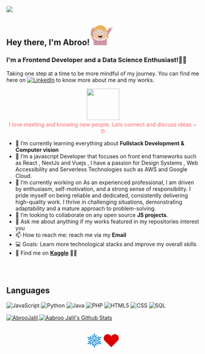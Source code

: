 



![](https://komarev.com/ghpvc/?username=abroojalil&color=yellow&style=flat-square)
## Hey there, I'm Abroo!<img src="https://github.com/EsratMaria/EsratMaria/blob/master/header/hello.gif">
### I'm a Frontend Developer and a Data Science Enthusiast!🌷🌟

Taking one step at a time to be more mindful of my journey. You can find me here on [![LinkedIn][2.2]][2] to know more about me and my works.

<p align="center">
  <img style="float: center;" src="https://camo.githubusercontent.com/ec0df7b334d15078e980be8f26f35f1bd6f004eaa4a121db42fed361360c1817/68747470733a2f2f6d656469612e67697068792e636f6d2f6d656469612f4c6e516a7057614f4e386e68723231764e572f67697068792e676966" width="85" height="82"></br>
<span style="color:#ff6666">I love meeting and knowing new people. Lets connect and discuss ideas ~ 🤓</span></img>
</p>

<!-- Icons -->
[2.2]: https://raw.githubusercontent.com/MartinHeinz/MartinHeinz/master/linkedin-3-16.png (LinkedIn icon without padding)


<!-- Links to your social media accounts -->
[2]: https://www.linkedin.com/in/aabroo-jalil/

- 🌱 I’m currently learning everything about **Fullstack Development & Computer vision**
- 💬 I’m a javascript Developer that focuses on front end frameworks such as React , NextJs and Vuejs , I have a passion for Design Systems , Web Accessibility and Serverless Technologies such as AWS and Google Cloud.
- 🔭 I’m currently working on As an experienced professional, I am driven by enthusiasm, self-motivation, and a strong sense of responsibility. I pride myself on being reliable and dedicated, consistently delivering high-quality work. I thrive in challenging situations, demonstrating adaptability and a mature approach to problem-solving.
- 👯 I’m looking to collaborate on any open source **JS projects**.
- 💬 Ask me about anything if my works featured in my repositories interest you
- 📫 How to reach me: reach me via my **Email**
- 💻 Goals: Learn more technological stacks and improve my overall skills
- 🤗 Find me on [**Kaggle**](https://www.kaggle.com/abroojalil) 🙌🏽

</br>
</br>
 
  
  ## Languages
![JavaScript](https://img.shields.io/badge/-JavaScript-000000?style=flat&logo=javascript)
![Python](https://img.shields.io/badge/-Python-000000?style=flat&logo=python)
![Java](https://img.shields.io/badge/-Java-000000?style=flat&logo=Java&logoColor=007396)
![PHP](https://img.shields.io/badge/-PHP-000000?style=flat&logo=php)
![HTML5](https://img.shields.io/badge/-HTML5-000000?style=flat&logo=HTML5)
![CSS](https://img.shields.io/badge/-CSS-000000?style=flat&logo=CSS)
![SQL](https://img.shields.io/badge/-SQL-000000?style=flat&logo=MySQL)

<a href="https://github.com/abroojalil/github-readme-stats">
    <img align="center" src="https://github-readme-stats.vercel.app/api/top-langs?username=abroojalil&theme=buefy&show_icons=false&locale=en&layout=compact" alt="AbrooJalil" />
</a>

<a href="https://github.com/abroojalil/convoychat">
    <img align="center" src="https://github-readme-stats.vercel.app/api?username=abroojalil&theme=buefy&show_icons=true" alt="Aabroo Jalil's Github Stats" />
</a>


</br>
</br>



<p align="center">
  <a href='https://archiveprogram.github.com/'><img src='https://raw.githubusercontent.com/acervenky/animated-github-badges/master/assets/acbadge.gif' width='40' height='40'></a>
  <!-- <a href='https://docs.github.com/en/developers'><img src='https://raw.githubusercontent.com/acervenky/animated-github-badges/master/assets/devbadge.gif' width='40' height='40'></a>
  <a href='https://github.com/pricing'><img src='https://raw.githubusercontent.com/acervenky/animated-github-badges/master/assets/pro.gif' width='40' height='40'></a>
  <a href='https://stars.github.com/'><img src='https://raw.githubusercontent.com/acervenky/animated-github-badges/master/assets/starbadge.gif' width='35' height='35'></a> -->
  <a href='https://docs.github.com/en/github/supporting-the-open-source-community-with-github-sponsors'><img src='https://raw.githubusercontent.com/acervenky/animated-github-badges/master/assets/sponsorbadge.gif' width='40' height='40'></a>
</p>





